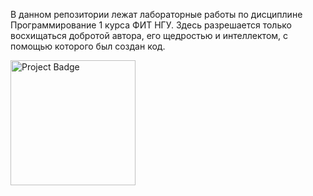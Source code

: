 В данном репозитории лежат лабораторные работы по дисциплине Программирование 1 курса ФИТ НГУ. Здесь разрешается только восхищаться добротой автора, его щедростью и интеллектом, с помощью которого был создан код.

[<img src="https://ci.appveyor.com/api/projects/status/github/ptrvsrg/NSU_Labs_C?svg=true" alt="Project Badge" width="200">](https://ci.appveyor.com/project/ptrvsrg/nsu-labs-c/history)
